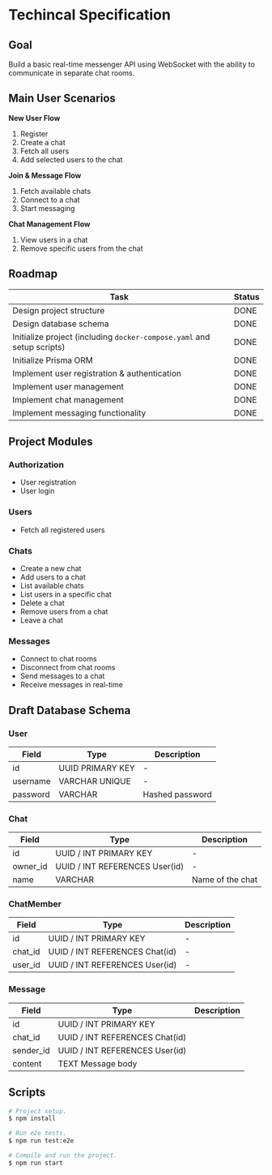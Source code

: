 # Techincal Specification

## Goal

Build a basic real-time messenger API using WebSocket with the ability to communicate in separate chat rooms.

## Main User Scenarios

**New User Flow**

1. Register
2. Create a chat
3. Fetch all users
4. Add selected users to the chat

**Join & Message Flow**

1. Fetch available chats
2. Connect to a chat
3. Start messaging

**Chat Management Flow**

1. View users in a chat
2. Remove specific users from the chat

## Roadmap

| Task                                                                   | Status |
| ---------------------------------------------------------------------- | ------ |
| Design project structure                                               | DONE   |
| Design database schema                                                 | DONE   |
| Initialize project (including `docker-compose.yaml` and setup scripts) | DONE   |
| Initialize Prisma ORM                                                  | DONE   |
| Implement user registration & authentication                           | DONE   |
| Implement user management                                              | DONE   |
| Implement chat management                                              | DONE   |
| Implement messaging functionality                                      | DONE   |

## Project Modules

### Authorization

- User registration
- User login

### Users

- Fetch all registered users

### Chats

- Create a new chat
- Add users to a chat
- List available chats
- List users in a specific chat
- Delete a chat
- Remove users from a chat
- Leave a chat

### Messages

- Connect to chat rooms
- Disconnect from chat rooms
- Send messages to a chat
- Receive messages in real-time

## Draft Database Schema

### User

| Field    | Type             | Description     |
| -------- | ---------------- | --------------- |
| id       | UUID PRIMARY KEY | -               |
| username | VARCHAR UNIQUE   | -               |
| password | VARCHAR          | Hashed password |

### Chat

| Field    | Type                           | Description      |
| -------- | ------------------------------ | ---------------- |
| id       | UUID / INT PRIMARY KEY         | -                |
| owner_id | UUID / INT REFERENCES User(id) | -                |
| name     | VARCHAR                        | Name of the chat |

### ChatMember

| Field   | Type                           | Description |
| ------- | ------------------------------ | ----------- |
| id      | UUID / INT PRIMARY KEY         | -           |
| chat_id | UUID / INT REFERENCES Chat(id) | -           |
| user_id | UUID / INT REFERENCES User(id) | -           |

### Message

| Field     | Type                           | Description |
| --------- | ------------------------------ | ----------- |
| id        | UUID / INT PRIMARY KEY         |             |
| chat_id   | UUID / INT REFERENCES Chat(id) |             |
| sender_id | UUID / INT REFERENCES User(id) |             |
| content   | TEXT Message body              |             |

## Scripts

```bash
# Project setup.
$ npm install

# Run e2e tests.
$ npm run test:e2e

# Compile and run the project.
$ npm run start
```
